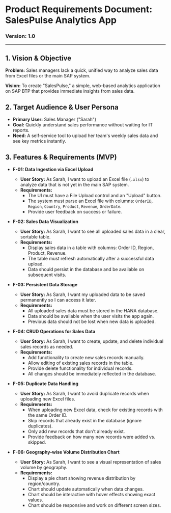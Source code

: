 # Product Requirements Document: SalesPulse Analytics App

### Version: 1.0

---

## 1. Vision & Objective

**Problem:** Sales managers lack a quick, unified way to analyze sales data from Excel files or the main SAP system.

**Vision:** To create "SalesPulse," a simple, web-based analytics application on SAP BTP that provides immediate insights from sales data.

## 2. Target Audience & User Persona

* **Primary User:** Sales Manager ("Sarah")
* **Goal:** Quickly understand sales performance without waiting for IT reports.
* **Need:** A self-service tool to upload her team's weekly sales data and see key metrics instantly.

## 3. Features & Requirements (MVP)

* **F-01: Data Ingestion via Excel Upload**
    * **User Story:** As Sarah, I want to upload an Excel file (`.xlsx`) to analyze data that is not yet in the main SAP system.
    * **Requirements:**
        * The UI must have a File Upload control and an "Upload" button.
        * The system must parse an Excel file with columns: `OrderID`, `Region`, `Country`, `Product`, `Revenue`, `OrderDate`.
        * Provide user feedback on success or failure.

* **F-02: Sales Data Visualization**
    * **User Story:** As Sarah, I want to see all uploaded sales data in a clear, sortable table.
    * **Requirements:**
        * Display sales data in a table with columns: Order ID, Region, Product, Revenue.
        * The table must refresh automatically after a successful data upload.
        * Data should persist in the database and be available on subsequent visits.

* **F-03: Persistent Data Storage**
    * **User Story:** As Sarah, I want my uploaded data to be saved permanently so I can access it later.
    * **Requirements:**
        * All uploaded sales data must be stored in the HANA database.
        * Data should be available when the user visits the app again.
        * Previous data should not be lost when new data is uploaded.

* **F-04: CRUD Operations for Sales Data**
    * **User Story:** As Sarah, I want to create, update, and delete individual sales records as needed.
    * **Requirements:**
        * Add functionality to create new sales records manually.
        * Allow editing of existing sales records in the table.
        * Provide delete functionality for individual records.
        * All changes should be immediately reflected in the database.

* **F-05: Duplicate Data Handling**
    * **User Story:** As Sarah, I want to avoid duplicate records when uploading new Excel files.
    * **Requirements:**
        * When uploading new Excel data, check for existing records with the same Order ID.
        * Skip records that already exist in the database (ignore duplicates).
        * Only add new records that don't already exist.
        * Provide feedback on how many new records were added vs. skipped.

* **F-06: Geography-wise Volume Distribution Chart**
    * **User Story:** As Sarah, I want to see a visual representation of sales volume by geography.
    * **Requirements:**
        * Display a pie chart showing revenue distribution by region/country.
        * Chart should update automatically when data changes.
        * Chart should be interactive with hover effects showing exact values.
        * Chart should be responsive and work on different screen sizes.